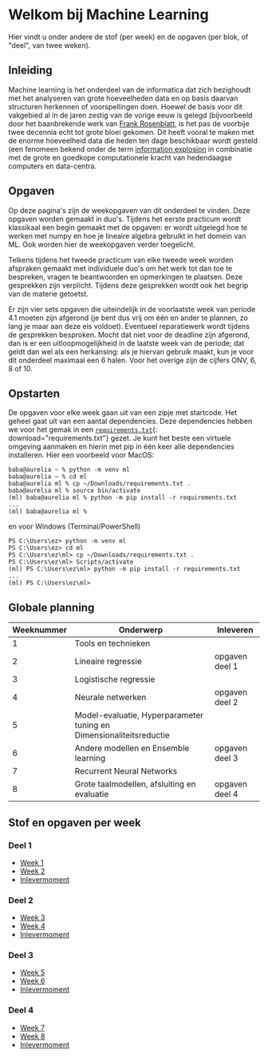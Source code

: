 # Welkom bij Machine Learning

Hier vindt u onder andere de stof (per week) en de opgaven (per blok, of "deel", van twee weken).

## Inleiding

Machine learning is het onderdeel van de informatica dat zich bezighoudt met het analyseren van grote hoeveelheden data en op basis daarvan structuren herkennen of voorspellingen doen. Hoewel de basis voor dit vakgebied al in de jaren zestig van de vorige eeuw is gelegd (bijvoorbeeld door het baanbrekende werk van [Frank Rosenblatt](https://en.wikipedia.org/wiki/Frank_Rosenblatt), is het pas de voorbije twee decennia echt tot grote bloei gekomen. Dit heeft vooral te maken met de enorme hoeveelheid data die heden ten dage beschikbaar wordt gesteld (een fenomeen bekend onder de term [information explosion](https://en.wikipedia.org/wiki/Information_explosion) in combinatie met de grote en goedkope computationele kracht van hedendaagse computers en data-centra.

## Opgaven

Op deze pagina's zijn de weekopgaven van dit onderdeel te vinden. Deze opgaven worden gemaakt in duo's. Tijdens het eerste practicum wordt klassikaal een begin gemaakt met de opgaven: er wordt uitgelegd hoe te werken met numpy en hoe je lineaire algebra gebruikt in het domein van ML. Ook worden hier de weekopgaven verder toegelicht.

Telkens tijdens het tweede practicum van elke tweede week worden afspraken gemaakt met individuele duo's om het werk tot dan toe te bespreken, vragen te beantwoorden en opmerkingen te plaatsen. Deze gesprekken zijn verplicht. Tijdens deze gesprekken wordt ook het begrip van de materie getoetst. 

Er zijn vier sets opgaven die uiteindelijk in de voorlaatste week van periode 4.1 moeten zijn afgerond (je bent dus vrij om één en ander te plannen, zo lang je maar aan deze eis voldoet). Eventueel reparatiewerk wordt tijdens de gesprekken besproken. Mocht dat niet voor de deadline zijn afgerond, dan is er een uitloopmogelijkheid in de laatste week van de periode; dat geldt dan wel als een herkansing: als je hiervan gebruik maakt, kun je voor dit onderdeel maximaal een 6 halen. Voor het overige zijn de cijfers ONV, 6, 8 of 10.

## Opstarten

De opgaven voor elke week gaan uit van een zipje met startcode. Het geheel gaat uit van een aantal dependencies. Deze dependencies hebben we voor het gemak in een [`requirements.txt`](files/requirements.txt){: download="requirements.txt"} gezet. Je kunt het beste een virtuele omgeving aanmaken en hierin met pip in één keer alle dependencies installeren. Hier een voorbeeld voor MacOS:

```
baba@aurelia ~ % python -m venv ml
baba@aurelia ~ % cd ml 
baba@aurelia ml % cp ~/Downloads/requirements.txt .
baba@aurelia ml % source bin/activate
(ml) baba@aurelia ml % python -m pip install -r requirements.txt 
...
(ml) baba@aurelia ml % 
```

en voor Windows (Terminal/PowerShell)
```
PS C:\Users\ez> python -m venv ml
PS C:\Users\ez> cd ml
PS C:\Users\ez\ml> cp ~/Downloads/requirements.txt .
PS C:\Users\ez\ml> Scripts/activate
(ml) PS C:\Users\ez\ml> python -m pip install -r requirements.txt
...
(ml) PS C:\Users\ez\ml> 
```

## Globale planning

| Weeknummer | Onderwerp | Inleveren |
| ---------- | --------- | --------- |
| 1	| Tools en technieken | |	 
| 2	| Lineaire regressie | opgaven deel 1 |
| 3	| Logistische regressie | |
| 4	| Neurale netwerken | opgaven deel 2 |
| 5	| Model-evaluatie, Hyperparameter tuning en Dimensionaliteitsreductie | |
| 6	| Andere modellen en Ensemble learning | opgaven deel 3 |
| 7	| Recurrent Neural Networks | |
| 8	| Grote taalmodellen, afsluiting en evaluatie | opgaven deel 4 |

## Stof en opgaven per week

### Deel 1

* [Week 1](deel1/week1.md)
* [Week 2](deel1/week2.md)
* [Inlevermoment](deel1/inleveren.md)

### Deel 2

* [Week 3](deel2/week3.md)
* [Week 4](deel2/week4.md)
* [Inlevermoment](deel2/inleveren.md)

### Deel 3

* [Week 5](deel3/week5.md)
* [Week 6](deel3/week6.md)
* [Inlevermoment](deel3/inleveren.md)

### Deel 4

* [Week 7](deel4/week7.md)
* [Week 8](deel4/week8.md)
* [Inlevermoment](deel4/inleveren.md)
